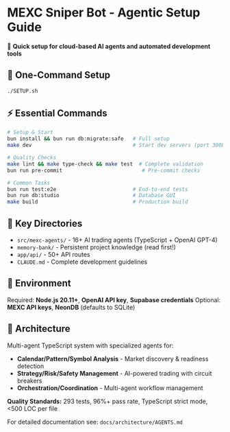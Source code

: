 # MEXC Sniper Bot - Agentic Setup Guide

🤖 **Quick setup for cloud-based AI agents and automated development tools**

## 🚀 One-Command Setup
```bash
./SETUP.sh
```

## ⚡ Essential Commands
```bash
# Setup & Start
bun install && bun run db:migrate:safe   # Full setup
make dev                                 # Start dev servers (port 3008)

# Quality Checks  
make lint && make type-check && make test  # Complete validation
bun run pre-commit                          # Pre-commit checks

# Common Tasks
bun run test:e2e                         # End-to-end tests
bun run db:studio                        # Database GUI
make build                               # Production build
```

## 📁 Key Directories
- `src/mexc-agents/` - 16+ AI trading agents (TypeScript + OpenAI GPT-4)
- `memory-bank/` - Persistent project knowledge (read first!)
- `app/api/` - 50+ API routes
- `CLAUDE.md` - Complete development guidelines

## 🔧 Environment
Required: **Node.js 20.11+**, **OpenAI API key**, **Supabase credentials**
Optional: **MEXC API keys**, **NeonDB** (defaults to SQLite)

## 🧠 Architecture
Multi-agent TypeScript system with specialized agents for:
- **Calendar/Pattern/Symbol Analysis** - Market discovery & readiness detection  
- **Strategy/Risk/Safety Management** - AI-powered trading with circuit breakers
- **Orchestration/Coordination** - Multi-agent workflow management

**Quality Standards:** 293 tests, 96%+ pass rate, TypeScript strict mode, <500 LOC per file

For detailed documentation see: `docs/architecture/AGENTS.md`